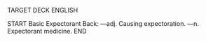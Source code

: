 TARGET DECK
ENGLISH

START
Basic
Expectorant
Back: —adj. Causing expectoration. —n. Expectorant medicine.
END
